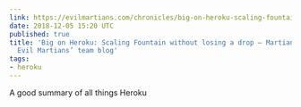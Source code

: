```yaml
---
link: https://evilmartians.com/chronicles/big-on-heroku-scaling-fountain-without-losing-a-drop
date: 2018-12-05 15:20 UTC
published: true
title: 'Big on Heroku: Scaling Fountain without losing a drop — Martian Chronicles,
  Evil Martians’ team blog'
tags:
- heroku
---
```


A good summary of all things Heroku
